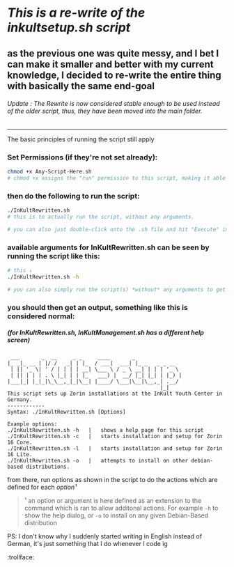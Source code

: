 # ***This is a re-write of the inkultsetup.sh script***
## **as the previous one was quite messy, and I bet I can make it smaller and better with my current knowledge, I decided to re-write the entire thing with basically the same end-goal**

###### Update : The Rewrite is now considered stable enough to be used instead of the older script, thus, they have been moved into the main folder.

---

The basic principles of running the script still apply

### Set Permissions (if they're not set already):
```bash
chmod +x Any-Script-Here.sh
# chmod +x assigns the "run" permission to this script, making it able to be executed.
```

### then do the following to run the script:
```bash
./InKultRewritten.sh
# this is to actually run the script, without any arguments.

# you can also just double-click onto the .sh file and hit "Execute" in the upcoming window
```

### available arguments for **InKultRewritten.sh** can be seen by running the script like this:
```bash
# this ↓
./InKultRewritten.sh -h

# you can also simply run the script(s) *without* any arguments to get a GUI that you can interact with using your mouse
```

### you should then get an output, something like this is considered normal:
##### (for InKultRewritten.sh, InKultManagement.sh has a different help screen)
```
 ___       _  __     _ _     ____       _               
|_ _|_ __ | |/ /   _| | |_  / ___|  ___| |_ _   _ _ __  
 | || '_ \| ' / | | | | __| \___ \ / _ \ __| | | | '_ \ 
 | || | | | . \ |_| | | |_   ___) |  __/ |_| |_| | |_) |
|___|_| |_|_|\_\__,_|_|\__| |____/ \___|\__|\__,_| .__/ 
                                                 |_|    
This script sets up Zorin installations at the InKult Youth Center in Germany.
------------
Syntax: ./InKultRewritten.sh [Options]

Example options:
./InKultRewritten.sh -h   |   shows a help page for this script
./InKultRewritten.sh -c   |   starts installation and setup for Zorin 16 Core.
./InKultRewritten.sh -l   |   starts installation and setup for Zorin 16 Lite.
./InKultRewritten.sh -o   |   attempts to install on other debian-based distributions.
```

from there, run options as shown in the script to do the actions which are defined for each *option¹*


> ¹ an option or argument is here defined as an extension to the command which is ran to allow additonal actions. For example `-h` to show the help dialog, or `-o` to install on any given Debian-Based distribution

PS: I don't know why I suddenly started writing in English instead of German, it's just something that I do whenever I code ig

:trollface:
